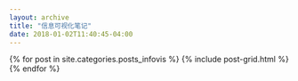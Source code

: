 ```yaml
---
layout: archive
title: "信息可视化笔记"
date: 2018-01-02T11:40:45-04:00
---
```


<div class="tiles">
{% for post in site.categories.posts_infovis %}
	{% include post-grid.html %}
{% endfor %}
</div><!-- /.tiles -->
